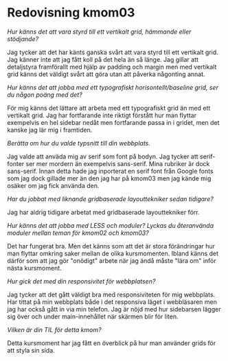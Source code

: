 ---
---
Redovisning kmom03
=========================

*Hur känns det att vara styrd till ett vertikalt grid, hämmande eller stödjande?*

Jag tycker att det har känts ganska svårt att vara styrd till ett vertikalt grid. Jag känner inte att jag fått koll på det hela än så länge. Jag gillar att detaljstyra framförallt med hjälp av padding och margin men med vertikalt grid känns det väldigt svårt att göra utan att påverka någonting annat.

*Hur känns det att jobba med ett typografiskt horisontellt/baseline grid, ser du någon poäng med det?*

För mig känns det lättare att arbeta med ett typografiskt grid än med ett vertikalt grid. Jag har fortfarande inte riktigt förstått hur man flyttar exempelvis en hel sidebar nedåt men fortfarande passa in i gridet, men det kanske jag lär mig i framtiden.

*Berätta om hur du valde typsnitt till din webbplats.*

Jag valde att anväda mig av serif som font på bodyn. Jag tycker att serif-fonter ser mer mordern än exempelvis sans-serif. Mina rubriker är dock sans-serif. Innan detta hade jag inporterat en serif font från Google fonts som jag dock gillade mer än den jag har på kmom03 men jag kände mig osäker om jag fick använda den.

*Har du jobbat med liknande gridbaserade layouttekniker sedan tidigare?*

Jag har aldrig tidigare arbetat med gridbaserade layouttekniker förr.

*Hur känns det att jobba med LESS och moduler? Lyckas du återanvända moduler mellan teman för kmom02 och kmom03?*

Det har fungerat bra. Men det känns som att det är stora förändringar hur man flyttar omkring saker mellan de olika kursmomenten. Ibland känns det därför som att jag gör "onödigt" arbete när jag ändå måste "lära om" inför nästa kursmoment.

*Hur gick det med din responsivitet för webbplatsen?*

Jag tycker att det gått väldigt bra med responsiviteten för mig webbplats. Har tittat på min webbplats både i det responsiva läget i webbläsaren men jag har också gått in via min telefon. Jag är nöjd med hur sidebarsen lägger sig över och under main-innehållet när skärmen blir för liten.

*Vilken är din TIL för detta kmom?*

Detta kursmoment har jag fått en överblick på hur man använder grids för att styla sin sida.
